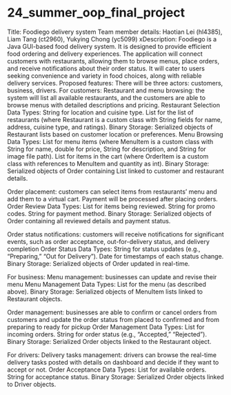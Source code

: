 # 24_summer_oop_final_project
Title: Foodiego delivery system
Team member details: Haotian Lei (hl4385), Liam Tang (ct2960), Yukying Chong (yc5099)
xDescription: Foodiego is a Java GUI-based food delivery system. It is designed to provide efficient food ordering and delivery experiences. The application will connect customers with restaurants, 
allowing them to browse menus, place orders, and receive notifications about their order status. It will cater to users seeking convenience and variety in food choices, along with reliable delivery 
services.
Proposed features: 
There will be three actors: customers, business, drivers.
For customers:
Restaurant and menu browsing: the system will list all available restaurants, and the customers are able to browse menus with detailed descriptions and pricing.
Restaurant Selection Data Types:
String for location and cuisine type.
List<Restaurant> for the list of restaurants (where Restaurant is a custom class with
String fields for name, address, cuisine type, and ratings).
Binary Storage: 
Serialized objects of Restaurant lists based on customer location or
preferences.
Menu Browsing Data Types:
            List<MenuItem> for menu items (where MenuItem is a custom class with String for
 name, double for price, String for description, and String for image file path).
            List<OrderItem> for items in the cart (where OrderItem is a custom class with
references to MenuItem and quantity as int).
Binary Storage: 
Serialized objects of Order containing List<OrderItem> linked to customer and restaurant details.

Order placement: customers can select items from restaurants’ menu and add them to a virtual cart. Payment will be processed after placing orders.
Order Review Data Types:
List<OrderItem> for items being reviewed.
String for promo codes.
String for payment method.
Binary Storage:
Serialized objects of Order containing all reviewed details and payment status.

Order status notifications: customers will receive notifications for significant events, such as order acceptance, out-for-delivery status, and delivery completion
             Order Status Data Types:
                           String for status updates (e.g., “Preparing,” “Out for Delivery”).
                           Date for timestamps of each status change.
             Binary Storage: 
                           Serialized objects of Order updated in real-time.

For business:
Menu management: businesses can update and revise their menu
Menu Management Data Types:
List<MenuItem> for the menu (as described above).
Binary Storage: 
Serialized objects of MenuItem lists linked to Restaurant objects.

Order management: businesses are able to confirm or cancel orders from customers and update the order status from placed to confirmed and from preparing to ready for pickup
Order Management Data Types:
List<Order> for incoming orders.
String for order status (e.g., “Accepted,” “Rejected”).
Binary Storage: 
Serialized Order objects linked to the Restaurant object.

For drivers:
Delivery tasks management: drivers can browse the real-time delivery tasks posted with details on dashboard and decide if they want to accept or not.
Order Acceptance Data Types:
List<Order> for available orders.
String for acceptance status.
Binary Storage: 
Serialized Order objects linked to Driver objects.



